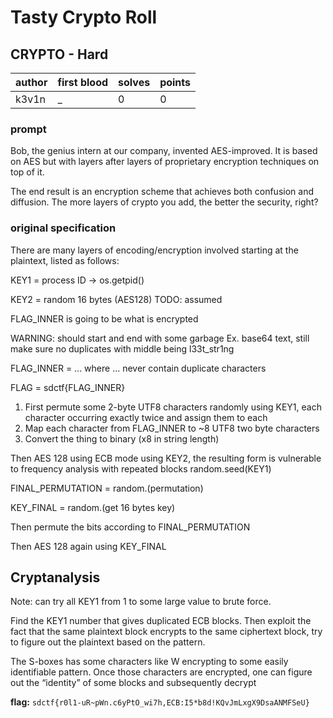 # Tasty Crypto Roll
## CRYPTO - Hard
| author | first blood | solves | points |
|--------| --- | --- | --- |
| k3v1n  | _ | 0 | 0 |
### prompt
Bob, the genius intern at our company, invented AES-improved. It is based on AES but with layers after layers of proprietary encryption techniques on top of it.

The end result is an encryption scheme that achieves both confusion and diffusion. The more layers of crypto you add, the better the security, right?

### original specification
There are many layers of encoding/encryption involved starting at the plaintext, listed as follows:

KEY1 = process ID -> os.getpid()

KEY2 = random 16 bytes (AES128) TODO: assumed

FLAG_INNER is going to be what is encrypted

WARNING: should start and end with some garbage Ex. base64 text, still make sure no duplicates
with middle being l33t_str1ng

FLAG_INNER = ... where ... never contain duplicate characters

FLAG = sdctf{FLAG_INNER}

1. First permute some 2-byte UTF8 characters randomly using KEY1, each character occurring exactly twice and assign them to each
2. Map each character from FLAG_INNER to ~8 UTF8 two byte characters
3. Convert the thing to binary (x8 in string length)

Then AES 128 using ECB mode using KEY2, the resulting form is vulnerable to frequency analysis with repeated blocks
random.seed(KEY1)

FINAL_PERMUTATION = random.(permutation)

KEY_FINAL = random.(get 16 bytes key)

Then permute the bits according to FINAL_PERMUTATION

Then AES 128 again using KEY_FINAL

## Cryptanalysis

Note: can try all KEY1 from 1 to some large value to brute force.

Find the KEY1 number that gives duplicated ECB blocks. Then exploit the fact that the same plaintext block encrypts to the same ciphertext block, try to figure out the plaintext based on the pattern.

The S-boxes has some characters like W encrypting to some easily identifiable pattern. Once those characters are encrypted, one can figure out the “identity” of some blocks and subsequently decrypt

**flag:** `sdctf{r0l1-uR~pWn.c6yPtO_wi7h,ECB:I5*b8d!KQvJmLxgX9DsaANMFSeU}`

